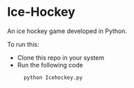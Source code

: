 # Ice-Hockey
An ice hockey game developed in Python.

To run this:
- Clone this repo in your system
- Run the following code
  ```
    python Icehockey.py
  ```
